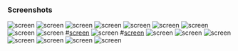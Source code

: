 ### Screenshots


![screen](https://github.com/goutami8989/Stepin_Movie-Ticket-Booking-System/blob/main/5_Images/Image1-login%20page.PNG)
![screen](https://github.com/goutami8989/Stepin_Movie-Ticket-Booking-System/blob/main/5_Images/image2-user%20mode.PNG)
![screen](https://github.com/goutami8989/Stepin_Movie-Ticket-Booking-System/blob/main/5_Images/image3-user%20mode.PNG)
![screen](https://github.com/goutami8989/Stepin_Movie-Ticket-Booking-System/blob/main/5_Images/image3-usermode1.PNG)
![screen](https://github.com/goutami8989/Stepin_Movie-Ticket-Booking-System/blob/main/5_Images/image4-purchase%20ticket.PNG)
![screen](https://github.com/goutami8989/Stepin_Movie-Ticket-Booking-System/blob/main/5_Images/image5-details%20to%20purchase%20ticket.PNG)
![screen](https://github.com/goutami8989/Stepin_Movie-Ticket-Booking-System/blob/main/5_Images/image6-summary%20of%20ticket.PNG)
![screen](https://github.com/goutami8989/Stepin_Movie-Ticket-Booking-System/blob/main/5_Images/image7-purchase%20a%20ticket%201.PNG)
![screen](https://github.com/goutami8989/Stepin_Movie-Ticket-Booking-System/blob/main/5_Images/image8-summary%20of%20ticket1.PNG)
#[screen](https://github.com/goutami8989/Stepin_Movie-Ticket-Booking-System/blob/main/5_Images/image9-booking%20same%20seatnum.PNG)
![screen](https://github.com/goutami8989/Stepin_Movie-Ticket-Booking-System/blob/main/5_Images/image10-booking%20same%20seatnum%20alert%20msg.PNG)
#[screen](https://github.com/goutami8989/Stepin_Movie-Ticket-Booking-System/blob/main/5_Images/image11-book%20other%20seat%20num.PNG)
![screen](https://github.com/goutami8989/Stepin_Movie-Ticket-Booking-System/blob/main/5_Images/image11-book%20other%20seat%20num1.PNG)
![screen](https://github.com/goutami8989/Stepin_Movie-Ticket-Booking-System/blob/main/5_Images/image12-cancelticket.PNG)
![screen](https://github.com/goutami8989/Stepin_Movie-Ticket-Booking-System/blob/main/5_Images/image13-summary%20of%20cancelticket.PNG)
![screen](https://github.com/goutami8989/Stepin_Movie-Ticket-Booking-System/blob/main/5_Images/image14-admin%20login.PNG)
![screen](https://github.com/goutami8989/Stepin_Movie-Ticket-Booking-System/blob/main/5_Images/image15-changeprice.PNG)
![screen](https://github.com/goutami8989/Stepin_Movie-Ticket-Booking-System/blob/main/5_Images/image15wrong%20login.PNG)
![screen](https://github.com/goutami8989/Stepin_Movie-Ticket-Booking-System/blob/main/5_Images/image16-view%20reserved%20ticket.PNG)
